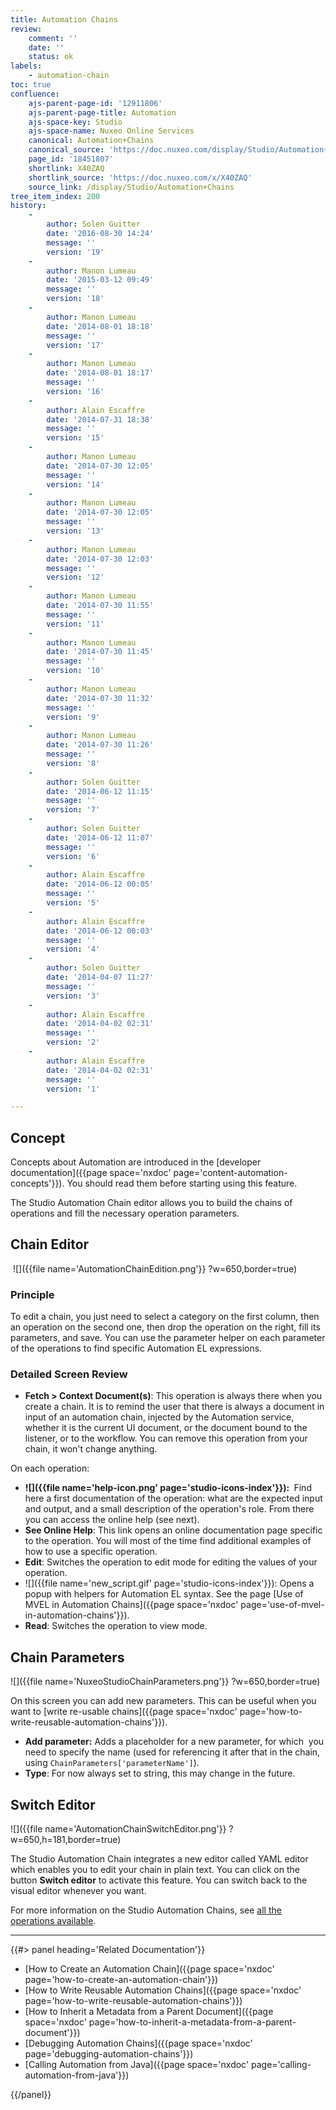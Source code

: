 ```yaml
---
title: Automation Chains
review:
    comment: ''
    date: ''
    status: ok
labels:
    - automation-chain
toc: true
confluence:
    ajs-parent-page-id: '12911806'
    ajs-parent-page-title: Automation
    ajs-space-key: Studio
    ajs-space-name: Nuxeo Online Services
    canonical: Automation+Chains
    canonical_source: 'https://doc.nuxeo.com/display/Studio/Automation+Chains'
    page_id: '18451807'
    shortlink: X40ZAQ
    shortlink_source: 'https://doc.nuxeo.com/x/X40ZAQ'
    source_link: /display/Studio/Automation+Chains
tree_item_index: 200
history:
    -
        author: Solen Guitter
        date: '2016-08-30 14:24'
        message: ''
        version: '19'
    -
        author: Manon Lumeau
        date: '2015-03-12 09:49'
        message: ''
        version: '18'
    -
        author: Manon Lumeau
        date: '2014-08-01 18:18'
        message: ''
        version: '17'
    -
        author: Manon Lumeau
        date: '2014-08-01 18:17'
        message: ''
        version: '16'
    -
        author: Alain Escaffre
        date: '2014-07-31 18:38'
        message: ''
        version: '15'
    -
        author: Manon Lumeau
        date: '2014-07-30 12:05'
        message: ''
        version: '14'
    -
        author: Manon Lumeau
        date: '2014-07-30 12:05'
        message: ''
        version: '13'
    -
        author: Manon Lumeau
        date: '2014-07-30 12:03'
        message: ''
        version: '12'
    -
        author: Manon Lumeau
        date: '2014-07-30 11:55'
        message: ''
        version: '11'
    -
        author: Manon Lumeau
        date: '2014-07-30 11:45'
        message: ''
        version: '10'
    -
        author: Manon Lumeau
        date: '2014-07-30 11:32'
        message: ''
        version: '9'
    -
        author: Manon Lumeau
        date: '2014-07-30 11:26'
        message: ''
        version: '8'
    -
        author: Solen Guitter
        date: '2014-06-12 11:15'
        message: ''
        version: '7'
    -
        author: Solen Guitter
        date: '2014-06-12 11:07'
        message: ''
        version: '6'
    -
        author: Alain Escaffre
        date: '2014-06-12 00:05'
        message: ''
        version: '5'
    -
        author: Alain Escaffre
        date: '2014-06-12 00:03'
        message: ''
        version: '4'
    -
        author: Solen Guitter
        date: '2014-04-07 11:27'
        message: ''
        version: '3'
    -
        author: Alain Escaffre
        date: '2014-04-02 02:31'
        message: ''
        version: '2'
    -
        author: Alain Escaffre
        date: '2014-04-02 02:31'
        message: ''
        version: '1'

---
```

## Concept

Concepts about Automation are introduced in the&nbsp;[developer documentation]({{page space='nxdoc' page='content-automation-concepts'}}). You should read them before starting using this feature.

The Studio Automation Chain editor allows you to build the chains of operations and fill the necessary operation parameters.

## Chain Editor

&nbsp;![]({{file name='AutomationChainEdition.png'}} ?w=650,border=true)&nbsp;

### Principle

To edit a chain, you just need to select a category on the first column, then an operation on the second one, then drop the operation on the right, fill its parameters, and save. You can use the parameter helper on each parameter of the operations to find specific Automation EL expressions.

### Detailed Screen Review

*   **Fetch > Context Document(s)**: This operation is always there when you create a chain. It is to remind the user that there is always a document in input of an automation chain, injected by the Automation service, whether it is the current UI document, or the document bound to the listener, or to the workflow. You can remove this operation from your chain, it won't change anything.

On each operation:

*   **![]({{file name='help-icon.png' page='studio-icons-index'}}):&nbsp;** Find here a first documentation of the operation: what are the expected input and output, and a small description of the operation's role. From there you can access the online help (see next).
*   **See Online Help**: This link opens an online documentation page specific to the operation. You will most of the time find additional examples of how to use a specific operation.
*   **Edit**: Switches the operation to edit mode for editing the values of your operation.
*   ![]({{file name='new_script.gif' page='studio-icons-index'}}): Opens a popup with helpers for Automation EL syntax. See the page [Use of MVEL in Automation Chains]({{page space='nxdoc' page='use-of-mvel-in-automation-chains'}}).
*   **Read**: Switches the operation to view mode.

## Chain Parameters

![]({{file name='NuxeoStudioChainParameters.png'}} ?w=650,border=true)

On this screen you can add new parameters. This can be useful when you want to [write re-usable chains]({{page space='nxdoc' page='how-to-write-reusable-automation-chains'}}).

*   **Add parameter:** Adds a placeholder for a new parameter, for which &nbsp;you need to specify the name (used for referencing it after that in the chain, using&nbsp;`ChainParameters['parameterName']`).
*   **Type**: For now always set to string, this may change in the future.

## Switch Editor

![]({{file name='AutomationChainSwitchEditor.png'}} ?w=650,h=181,border=true)

The Studio Automation Chain integrates a new editor called YAML editor which&nbsp;enables you to edit your chain in plain text. You can click on the button **Switch editor** to activate this feature. You can switch back to the visual editor whenever you want.

For more information on&nbsp;the Studio Automation Chains, see [all the operations available](http://explorer.nuxeo.org/nuxeo/site/distribution/Nuxeo%20Platform-5.9.4/listOperations).&nbsp;

* * *

<div class="row" data-equalizer data-equalize-on="medium"><div class="column medium-6">{{#> panel heading='Related Documentation'}}

*   [How to Create an Automation Chain]({{page space='nxdoc' page='how-to-create-an-automation-chain'}})
*   [How to Write Reusable Automation Chains]({{page space='nxdoc' page='how-to-write-reusable-automation-chains'}})
*   [How to Inherit a Metadata from a Parent Document]({{page space='nxdoc' page='how-to-inherit-a-metadata-from-a-parent-document'}})
*   [Debugging Automation Chains]({{page space='nxdoc' page='debugging-automation-chains'}})
*   [Calling Automation from Java]({{page space='nxdoc' page='calling-automation-from-java'}})

{{/panel}}</div><div class="column medium-6">

&nbsp;

&nbsp;

</div></div>

